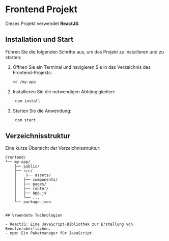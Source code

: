 # Frontend Projekt

Dieses Projekt verwendet **ReactJS**.

## Installation und Start

Führen Sie die folgenden Schritte aus, um das Projekt zu installieren und zu starten:

1. Öffnen Sie ein Terminal und navigieren Sie in das Verzeichnis des Frontend-Projekts:
   ```bash
   cd /my-app

2. Installieren Sie die notwendigen Abhängigkeiten:
   ```bash
    npm install

3. Starten Sie die Anwendung:
   ```bash
    npm start

## Verzeichnisstruktur

Eine kurze Übersicht der Verzeichnisstruktur:

```text
Frontend/
└── my-app/
    ├── public/
    ├── src/
    │    ├── assets/
    │   ├── components/
    │   ├── pages/
    │   ├── router/
    │   ├── App.js
    │   └── ...
    └── package.json
```

```text

## Vrwendete Technologien

- ReactJS: Eine JavaScript-Bibliothek zur Erstellung von Benutzeroberflächen.
- npm: Ein Paketmanager für JavaScript.